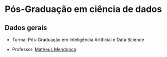 # Pós-Graduação em ciência de dados

## Dados gerais

- Turma: Pós-Graduação em Inteligência Artificial e Data Science 

- Professor: [Matheus Mendonça](mailto:matheusomendonca@gmail.com)